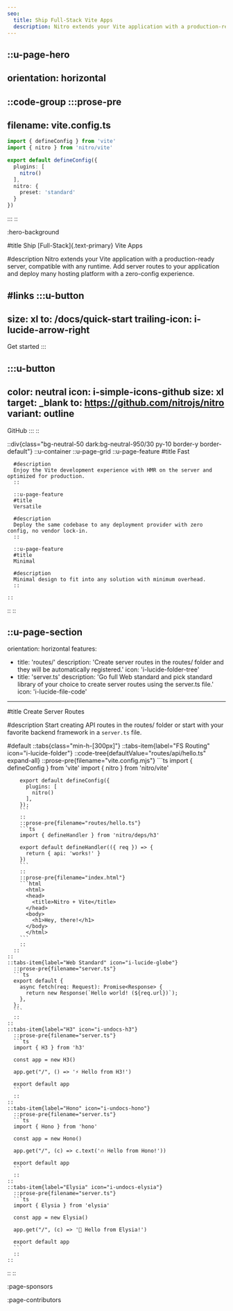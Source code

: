 ```yaml
---
seo:
  title: Ship Full-Stack Vite Apps
  description: Nitro extends your Vite application with a production-ready server, compatible with any runtime. Add server routes to your application and deploy many hosting platform with a zero-config experience.
---
```


::u-page-hero
---
orientation: horizontal
---
::code-group
  :::prose-pre
  ---
  filename: vite.config.ts
  ---
  ```ts
  import { defineConfig } from 'vite'
  import { nitro } from 'nitro/vite'

  export default defineConfig({
    plugins: [
      nitro()
    ],
    nitro: {
      preset: 'standard'
    }
  })
  ```
  :::
::

:hero-background

#title
Ship [Full-Stack]{.text-primary} Vite Apps

#description
Nitro extends your Vite application with a production-ready server, compatible with any runtime. Add server routes to your application and deploy many hosting platform with a zero-config experience.

#links
  :::u-button
  ---
  size: xl
  to: /docs/quick-start
  trailing-icon: i-lucide-arrow-right
  ---
  Get started
  :::

  :::u-button
  ---
  color: neutral
  icon: i-simple-icons-github
  size: xl
  target: _blank
  to: https://github.com/nitrojs/nitro
  variant: outline
  ---
  GitHub
  :::
::

::div{class="bg-neutral-50 dark:bg-neutral-950/30 py-10 border-y border-default"}
  ::u-container
    ::u-page-grid
      ::u-page-feature
      #title
      Fast

      #description
      Enjoy the Vite development experience with HMR on the server and optimized for production.
      ::

      ::u-page-feature
      #title
      Versatile

      #description
      Deploy the same codebase to any deployment provider with zero config, no vendor lock-in.
      ::

      ::u-page-feature
      #title
      Minimal

      #description
      Minimal design to fit into any solution with minimum overhead.
      ::

    ::
  ::
::

::u-page-section
---
orientation: horizontal
features:
  - title: 'routes/'
    description: 'Create server routes in the routes/ folder and they will be automatically registered.'
    icon: 'i-lucide-folder-tree'
  - title: 'server.ts'
    description: 'Go full Web standard and pick standard library of your choice to create server routes using the server.ts file.'
    icon: 'i-lucide-file-code'
---
#title
Create Server Routes

#description
Start creating API routes in the routes/ folder or start with your favorite backend framework in a `server.ts` file.

#default
  ::tabs{class="min-h-[300px]"}
    ::tabs-item{label="FS Routing" icon="i-lucide-folder"}
      ::code-tree{defaultValue="routes/api/hello.ts" expand-all}
        ::prose-pre{filename="vite.config.mjs"}
        ```ts
        import { defineConfig } from 'vite'
        import { nitro } from 'nitro/vite'

        export default defineConfig({
          plugins: [
            nitro()
          ],
        });
        ```
        ::
        ::prose-pre{filename="routes/hello.ts"}
        ```ts
        import { defineHandler } from 'nitro/deps/h3'

        export default defineHandler(({ req }) => {
          return { api: 'works!' }
        })
        ```
        ::
        ::prose-pre{filename="index.html"}
        ```html
          <html>
          <head>
            <title>Nitro + Vite</title>
          </head>
          <body>
            <h1>Hey, there!</h1>
          </body>
          </html>
        ```
        ::
      ::
    ::
    ::tabs-item{label="Web Standard" icon="i-lucide-globe"}
      ::prose-pre{filename="server.ts"}
      ```ts
      export default {
        async fetch(req: Request): Promise<Response> {
          return new Response(`Hello world! (${req.url})`);
        },
      };
      ```
      ::
    ::
    ::tabs-item{label="H3" icon="i-undocs-h3"}
      ::prose-pre{filename="server.ts"}
      ```ts
      import { H3 } from 'h3'

      const app = new H3()

      app.get("/", () => '⚡️ Hello from H3!')

      export default app
      ```
      ::
    ::
    ::tabs-item{label="Hono" icon="i-undocs-hono"}
      ::prose-pre{filename="server.ts"}
      ```ts
      import { Hono } from 'hono'

      const app = new Hono()

      app.get("/", (c) => c.text('🔥 Hello from Hono!'))

      export default app
      ```
      ::
    ::
    ::tabs-item{label="Elysia" icon="i-undocs-elysia"}
      ::prose-pre{filename="server.ts"}
      ```ts
      import { Elysia } from 'elysia'

      const app = new Elysia()

      app.get("/", (c) => '🦊 Hello from Elysia!')

      export default app
      ```
      ::
    ::
  ::
::

:page-sponsors

:page-contributors
